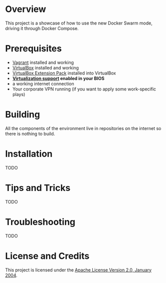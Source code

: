 # Overview
This project is a showcase of how to use the new Docker Swarm mode, driving it through Docker Compose.

# Prerequisites

* [Vagrant](https://www.vagrantup.com/) installed and working
* [VirtualBox](https://www.virtualbox.org/) installed and working
* [VirtualBox Extension Pack](https://www.virtualbox.org/wiki/Downloads) installed into VirtualBox
* **[Virtualization support](https://en.wikipedia.org/wiki/X86_virtualization) enabled in your BIOS**
* a working internet connection
* Your corporate VPN running (if you want to apply some work-specific plays)

# Building
All the components of the environment live in repositories on the internet so there is nothing to build.

# Installation
TODO

# Tips and Tricks
TODO

# Troubleshooting
TODO

# License and Credits
This project is licensed under the [Apache License Version 2.0, January 2004](http://www.apache.org/licenses/).
